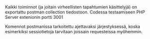 Kaikki toiminnot (ja joitain virheellisten tapahtumien käsittelyjä) on exportattu postman collection tiedostoon.
Codessa testaamiseen PHP Server extenionin portti 3001

Komennot postmanissa tarkoitettu ajettavaksi järjestyksessä, koska esimerkiksi sessiotietoja tarvitaan joissain requesteissa myöhemmin.
